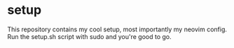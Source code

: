 # setup
This repository contains my cool setup, most importantly my neovim config.
Run the setup.sh script with sudo and you're good to go.

